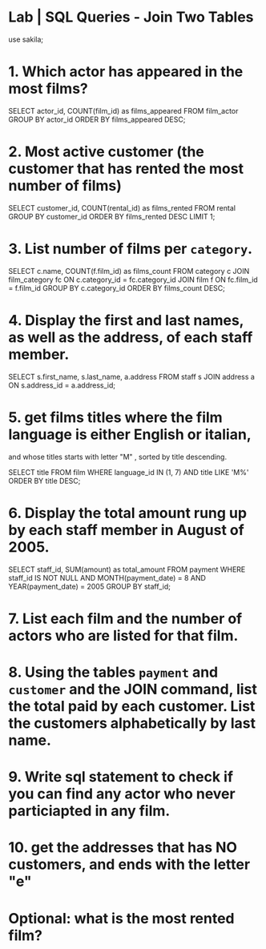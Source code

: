 # Lab | SQL Queries - Join Two Tables
use sakila;

# 1. Which actor has appeared in the most films? 

SELECT actor_id, COUNT(film_id) as films_appeared
FROM film_actor
GROUP BY actor_id
ORDER BY films_appeared DESC;

# 2. Most active customer (the customer that has rented the most number of films)

SELECT customer_id, COUNT(rental_id) as films_rented
FROM rental
GROUP BY customer_id
ORDER BY films_rented DESC
LIMIT 1;

# 3. List number of films per `category`.

SELECT c.name, COUNT(f.film_id) as films_count
FROM category c
JOIN film_category fc 
ON c.category_id = fc.category_id
JOIN film f 
ON fc.film_id = f.film_id
GROUP BY c.category_id
ORDER BY films_count DESC;

# 4. Display the first and last names, as well as the address, of each staff member.

SELECT s.first_name, s.last_name, a.address
FROM staff s
JOIN address a ON s.address_id = a.address_id;

# 5. get films titles where the film language is either English or italian, 
and whose titles starts with letter "M" , sorted by title descending.

SELECT title
FROM film
WHERE language_id IN (1, 7) AND title LIKE 'M%'
ORDER BY title DESC;

# 6. Display the total amount rung up by each staff member in August of 2005.

SELECT staff_id, SUM(amount) as total_amount
FROM payment
WHERE staff_id IS NOT NULL
AND MONTH(payment_date) = 8
AND YEAR(payment_date) = 2005
GROUP BY staff_id;

# 7. List each film and the number of actors who are listed for that film.



# 8. Using the tables `payment` and `customer` and the JOIN command, list the total paid by each customer. List the customers alphabetically by last name.


# 9. Write sql statement to check if you can find any actor who never particiapted in any film. 



# 10. get the addresses that has NO customers, and ends with the letter "e" 



# **Optional**: what is the most rented film?



